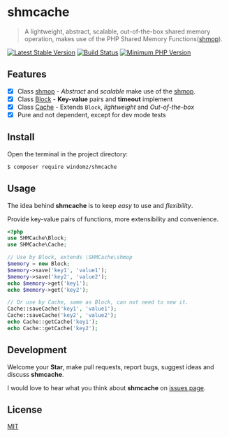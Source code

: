 # shmcache

> A lightweight, abstract, scalable, out-of-the-box shared memory operation, makes use of the PHP Shared Memory Functions([shmop](https://secure.php.net/manual/en/ref.shmop.php)).

[![Latest Stable Version](https://img.shields.io/packagist/v/windomz/shmcache.svg?style=flat-square)](https://packagist.org/packages/windomz/shmcache)
[![Build Status](https://img.shields.io/travis/WindomZ/shmcache/master.svg?style=flat-square)](https://travis-ci.org/WindomZ/shmcache)
[![Minimum PHP Version](https://img.shields.io/badge/php-%3E%3D%205.3-8892BF.svg?style=flat-square)](https://php.net/)

## Features

- [x] Class [shmop](https://github.com/WindomZ/shmcache/blob/master/src/shmop.php) - _Abstract_ and _scalable_ make use of the [shmop](https://secure.php.net/manual/en/ref.shmop.php).
- [x] Class [Block](https://github.com/WindomZ/shmcache/blob/master/src/Block.php) - **Key-value** pairs and **timeout** implement
- [x] Class [Cache](https://github.com/WindomZ/shmcache/blob/master/src/Cache.php) - Extends `Block`, _lightweight_ and _Out-of-the-box_
- [x] Pure and not dependent, except for dev mode tests

## Install

Open the terminal in the project directory:
```bash
$ composer require windomz/shmcache
```

## Usage

The idea behind **shmcache** is to keep _easy_ to use and _flexibility_.

Provide key-value pairs of functions, more extensibility and convenience.

```php
<?php
use SHMCache\Block;
use SHMCache\Cache;

// Use by Block, extends \SHMCache\shmop
$memory = new Block;
$memory->save('key1', 'value1');
$memory->save('key2', 'value2');
echo $memory->get('key1');
echo $memory->get('key2');

// Or use by Cache, same as Block, can not need to new it.
Cache::saveCache('key1', 'value1');
Cache::saveCache('key2', 'value2');
echo Cache::getCache('key1');
echo Cache::getCache('key2');
```

## Development

Welcome your **Star**, make pull requests, report bugs, suggest ideas and discuss **shmcache**.

I would love to hear what you think about **shmcache** on [issues page](https://github.com/WindomZ/shmcache/issues).

## License

[MIT](https://github.com/WindomZ/shmcache/blob/master/LICENSE)
